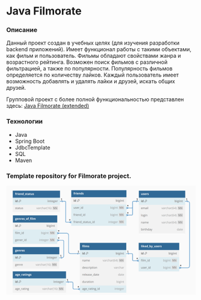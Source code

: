 # Java Filmorate
### Описание
Данный проект создан в учебных целях (для изучения разработки backend приложений).
Имеет функционал работы с такими объектами, как фильм и пользователь.
Фильмы обладают свойствами жанра и возрастного рейтинга. Возможен поиск фильмов с различной фильтрацией,
а также по популярности. Популярность фильмов определяется по количеству лайков. Каждый пользователь имеет возможность 
добавлять и удалять лайки и друзей, искать общих друзей.

Групповой проект с более полной функциональностью представлен здесь: [Java Filmorate (extended)](https://github.com/bxiit/java-filmorate)
### Технологии
* Java
* Spring Boot
* JdbcTemplate
* SQL
* Maven


### Template repository for Filmorate project.
![ER-diagram for filmorate](src/main/resources/ER-diagram/filmorate-diagram.png)
